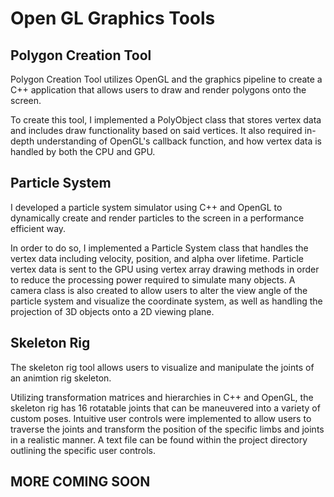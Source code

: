 # Open GL Graphics Tools

## Polygon Creation Tool
Polygon Creation Tool utilizes OpenGL and the graphics pipeline to create a C++ application that allows users to draw and render polygons onto the screen.

To create this tool, I implemented a PolyObject class that stores vertex data and includes draw functionality based on said vertices. It also required in-depth understanding of OpenGL's callback function, and how vertex data is handled by both the CPU and GPU.

## Particle System
I developed a particle system simulator using C++ and OpenGL to dynamically create and render particles to the screen in a performance efficient way.

In order to do so, I implemented a Particle System class that handles the vertex data including velocity, position, and alpha over lifetime. Particle vertex data is sent to the GPU using vertex array drawing methods in order to reduce the processing power required to simulate many objects. A camera class is also created to allow users to alter the view angle of the particle system and visualize the coordinate system, as well as handling the projection of 3D objects onto a 2D viewing plane.

## Skeleton Rig

The skeleton rig tool allows users to visualize and manipulate the joints of an animtion rig skeleton.

Utilizing transformation matrices and hierarchies in C++ and OpenGL, the skeleton rig has 16 rotatable joints that can be maneuvered into a variety of custom poses. Intuitive user controls were implemented to allow users to traverse the joints and transform the position of the specific limbs and joints in a realistic manner. A text file can be found within the project directory outlining the specific user controls.

## MORE COMING SOON
